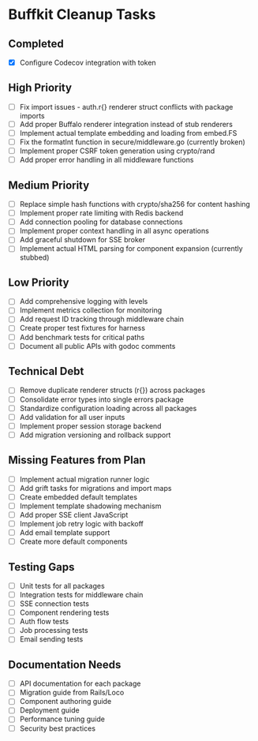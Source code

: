 # Buffkit Cleanup Tasks

## Completed
- [x] Configure Codecov integration with token

## High Priority
- [ ] Fix import issues - auth.r{} renderer struct conflicts with package imports
- [ ] Add proper Buffalo renderer integration instead of stub renderers
- [ ] Implement actual template embedding and loading from embed.FS
- [ ] Fix the formatInt function in secure/middleware.go (currently broken)
- [ ] Implement proper CSRF token generation using crypto/rand
- [ ] Add proper error handling in all middleware functions

## Medium Priority
- [ ] Replace simple hash functions with crypto/sha256 for content hashing
- [ ] Implement proper rate limiting with Redis backend
- [ ] Add connection pooling for database connections
- [ ] Implement proper context handling in all async operations
- [ ] Add graceful shutdown for SSE broker
- [ ] Implement actual HTML parsing for component expansion (currently stubbed)

## Low Priority
- [ ] Add comprehensive logging with levels
- [ ] Implement metrics collection for monitoring
- [ ] Add request ID tracking through middleware chain
- [ ] Create proper test fixtures for harness
- [ ] Add benchmark tests for critical paths
- [ ] Document all public APIs with godoc comments

## Technical Debt
- [ ] Remove duplicate renderer structs (r{}) across packages
- [ ] Consolidate error types into single errors package
- [ ] Standardize configuration loading across all packages
- [ ] Add validation for all user inputs
- [ ] Implement proper session storage backend
- [ ] Add migration versioning and rollback support

## Missing Features from Plan
- [ ] Implement actual migration runner logic
- [ ] Add grift tasks for migrations and import maps
- [ ] Create embedded default templates
- [ ] Implement template shadowing mechanism
- [ ] Add proper SSE client JavaScript
- [ ] Implement job retry logic with backoff
- [ ] Add email template support
- [ ] Create more default components

## Testing Gaps
- [ ] Unit tests for all packages
- [ ] Integration tests for middleware chain
- [ ] SSE connection tests
- [ ] Component rendering tests
- [ ] Auth flow tests
- [ ] Job processing tests
- [ ] Email sending tests

## Documentation Needs
- [ ] API documentation for each package
- [ ] Migration guide from Rails/Loco
- [ ] Component authoring guide
- [ ] Deployment guide
- [ ] Performance tuning guide
- [ ] Security best practices